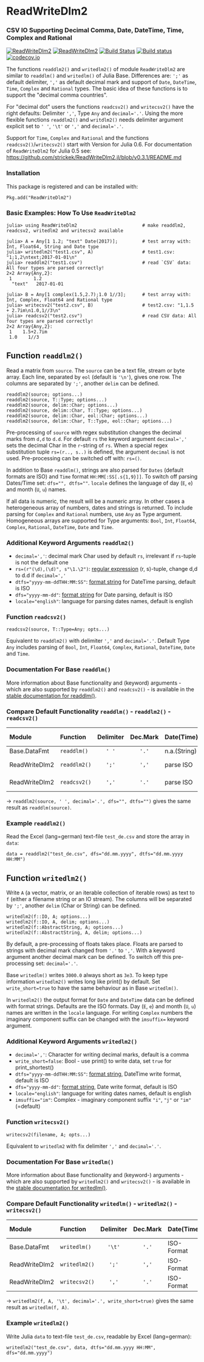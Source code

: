 # ReadWriteDlm2 
### CSV IO Supporting Decimal Comma, Date, DateTime, Time, Complex and Rational
[![ReadWriteDlm2](http://pkg.julialang.org/badges/ReadWriteDlm2_0.5.svg)](http://pkg.julialang.org/?pkg=ReadWriteDlm2) [![ReadWriteDlm2](http://pkg.julialang.org/badges/ReadWriteDlm2_0.6.svg)](http://pkg.julialang.org/?pkg=ReadWriteDlm2) [![Build Status](https://travis-ci.org/strickek/ReadWriteDlm2.jl.svg?branch=master)](https://travis-ci.org/strickek/ReadWriteDlm2.jl)   [![Build status](https://ci.appveyor.com/api/projects/status/ojv8nnuw63kh9yba/branch/master?svg=true)](https://ci.appveyor.com/project/strickek/readwritedlm2-jl/branch/master)  [![codecov.io](http://codecov.io/github/strickek/ReadWriteDlm2.jl/coverage.svg?branch=master)](http://codecov.io/github/strickek/ReadWriteDlm2.jl?branch=master)

The functions `readdlm2()` and `writedlm2()` of module `ReadWriteDlm2` are similar to `readdlm()` and `writedlm()` of Julia Base.  Differences are: `';'` as default delimiter, `','` as default decimal mark and support of `Date`, `DateTime`, `Time`, `Complex` and `Rational` types. The basic idea of these functions is to support the "decimal comma countries". 

For "decimal dot" users the functions `readcsv2()` and `writecsv2()` have the right defaults: Delimiter `','`, Type `Any` and  `decimal='.'`. Using the more flexible functions `readdlm2()` and `writdlm2()` needs delimiter argument explicit set to `' '`, `'\t'` or `','` and `decimal='.'`. 

Support for `Time`, `Complex` and `Rational` and the functions `readcsv2()`/`writecsv2()` start with Version for Julia 0.6.
For documentation of `ReadWriteDlm2` for Julia 0.5 see: https://github.com/strickek/ReadWriteDlm2.jl/blob/v0.3.1/README.md

### Installation
This package is registered and can be installed with:
```
Pkg.add("ReadWriteDlm2")
```

### Basic Examples: How To Use `ReadWriteDlm2`
```
julia> using ReadWriteDlm2                        # make readdlm2, readcsv2, writedlm2 and writecsv2 available

julia> A = Any[1 1.2; "text" Date(2017)];         # test array with: Int, Float64, String and Date type
julia> writedlm2("test1.csv", A)                  # test1.csv: "1;1,2\ntext;2017-01-01\n"
julia> readdlm2("test1.csv")                      # read `CSV` data: All four types are parsed correctly!
2×2 Array{Any,2}:
 1        1.2
  "text"   2017-01-01
  
julia> B = Any[1 complex(1.5,2.7);1.0 1//3];      # test array with: Int, Complex, Float64 and Rational type
julia> writecsv2("test2.csv", B)                  # test2.csv: "1,1.5 + 2.7im\n1.0,1//3\n"
julia> readcsv2("test2.csv")                      # read CSV data: All four types are parsed correctly!
2×2 Array{Any,2}:
 1    1.5+2.7im
 1.0    1//3 
```

## Function `readdlm2()`
Read a matrix from `source`. The `source` can be a text file, stream or byte array. Each line, separated
by `eol` (default is `'\n'`), gives one row. The columns are separated by `';'`, another `delim` can be defined. 

    readdlm2(source; options...)
    readdlm2(source, T::Type; options...)
    readdlm2(source, delim::Char; options...)
    readdlm2(source, delim::Char, T::Type; options...)
    readdlm2(source, delim::Char, eol::Char; options...)
    readdlm2(source, delim::Char, T::Type, eol::Char; options...)

Pre-processing of `source` with regex substitution changes the decimal marks from `d,d` to `d.d`.
For default `rs` the keyword argument `decimal=','` sets the decimal Char in the `r`-string of `rs`.
When a special regex substitution tuple `rs=(r.., s..)` is defined, the argument `decimal` is not used.
Pre-processing can be switched off with: `rs=()`.

In addition to Base `readdlm()`, strings are also parsed for `Dates` (default formats are ISO) and
`Time` format `HH:MM[:SS[.s{1,9}]]`. To switch off parsing Dates/Time set: `dfs="", dtfs=""`.
`locale` defines the language of day (`E`, `e`) and month (`U`, `u`) names.

If all data is numeric, the result will be a numeric array. In other cases
a heterogeneous array of numbers, dates and strings is returned. To include parsing for `Complex` and 
`Rational` numbers, use `Any` as Type argument. Homogeneous arrays are supported for Type arguments:
`Bool`, `Int`, `Float64`, `Complex`, `Rational`, `DateTime`, `Date` and `Time`.

### Additional Keyword Arguments `readdlm2()`
* `decimal=','`: decimal mark Char used by default `rs`, irrelevant if `rs`-tuple is not the default one
* `rs=(r"(\d),(\d)", s"\1.\2")`: [regular expression](http://docs.julialang.org/en/stable/manual/strings/?highlight=regular%20expressions#regular-expressions) (r, s)-tuple, change d,d to d.d if `decimal=','`
* `dtfs="yyyy-mm-ddTHH:MM:SS"`: [format string](http://docs.julialang.org/en/stable/stdlib/dates/#man-date-parsing) for DateTime parsing, default is ISO
* `dfs="yyyy-mm-dd"`: [format string](http://docs.julialang.org/en/stable/stdlib/dates/#man-date-parsing) for Date parsing, default is ISO
* `locale="english"`: language for parsing dates names, default is english

### Function `readcsv2()`

    readcsv2(source, T::Type=Any; opts...)

Equivalent to `readdlm2()` with delimiter `','` and `decimal='.'`. Default Type `Any` includes parsing
of `Bool`, `Int`, `Float64`, `Complex`, `Rational`, `DateTime`, `Date` and `Time`.

### Documentation For Base `readdlm()`
More information about Base functionality and (keyword) arguments - which are also 
supported by `readdlm2()` and `readcsv2()` - is available in the 
[stable documentation for readdlm()](http://docs.julialang.org/en/stable/stdlib/io-network/?highlight=readdlm#Base.readdlm). 

### Compare Default Functionality `readdlm()` - `readdlm2()` - `readcsv2()`
| Module        | Function               | Delimiter  | Dec.Mark  | Date(Time)   | Complex, Rational |
|:------------- |:-----------------------|:----------:|:---------:|:-------------|:------------------|
| Base.DataFmt  | `readdlm()`            | `' '`      | `'.'`     | n.a.(String) | n.a.(String)      |
| ReadWriteDlm2 | `readdlm2()`           | `';'`      | `','`     | parse ISO    | Optional (Type)   |
| ReadWriteDlm2 | `readcsv2()`           | `','`      | `'.'`     | parse ISO    | Default (Type=Any)|

-> `readdlm2(source, ' ', decimal='.', dfs="", dtfs="")` gives the same result as `readdlm(source)`.

### Example `readdlm2()`
Read the Excel (lang=german) text-file `test_de.csv` and store the array in `data`:
```
data = readdlm2("test_de.csv", dfs="dd.mm.yyyy", dtfs="dd.mm.yyyy HH:MM")
```



## Function `writedlm2()`
Write `A` (a vector, matrix, or an iterable collection of iterable rows) as text to `f` 
(either a filename string or an IO stream). The columns will be separated by `';'`,
another `delim` (Char or String) can be defined.

    writedlm2(f::IO, A; options...)
    writedlm2(f::IO, A, delim; options...)
    writedlm2(f::AbstractString, A; options...)
    writedlm2(f::AbstractString, A, delim; options...)

By default, a pre-processing of floats takes place. Floats are parsed to strings
with decimal mark changed from `'.'` to `','`. With a keyword argument
another decimal mark can be defined. To switch off this pre-processing set: `decimal='.'`.

Base `writedlm()` writes `3000.0` always short as `3e3`. To keep type information
`writedlm2()` writes long like print() by default. Set `write_short=true` to have 
the same behaviour as in Base `writedlm()`.

In `writedlm2()` the output format for `Date` and `DateTime` data can be defined with format strings.
Defaults are the ISO formats. Day (`E`, `e`) and month (`U`, `u`) names are written in
the `locale` language. For writing `Complex` numbers the imaginary component suffix can be changed with the
`imsuffix=` keyword argument.

### Additional Keyword Arguments `writedlm2()`
* `decimal=','`: Character for writing decimal marks, default is a comma
* `write_short=false`: Bool - use print() to write data, set `true` for print_shortest()
* `dtfs="yyyy-mm-ddTHH:MM:SS"`: [format string](http://docs.julialang.org/en/stable/stdlib/dates/#man-date-formatting),  DateTime write format, default is ISO
* `dfs="yyyy-mm-dd"`: [format string](http://docs.julialang.org/en/stable/stdlib/dates/#man-date-formatting), Date write format, default is ISO
* `locale="english"`: language for writing dates names, default is english
* `imsuffix="im"`: Complex - imaginary component suffix `"i"`, `"j"` or `"im"`(=default)

### Function `writecsv2()`

    writecsv2(filename, A; opts...)
    
Equivalent to `writedlm2` with fix delimiter `','` and `decimal='.'`. 

### Documentation For Base `writedlm()`
More information about Base functionality and (keyword-) arguments - which are also 
supported by `writedlm2()` and `writecsv2()` - is available in the 
[stable documentation for writedlm()](http://docs.julialang.org/en/stable/stdlib/io-network/?highlight=writedlm#Base.writedlm).

### Compare Default Functionality `writedlm()` - `writedlm2()` - `writecsv2()`
| Module        | Function           | Delimiter | Dec.Mark | Date(Time) | Write Numbers    |
|:------------- |:------------------ |:---------:|:--------:|:---------- |:-----------------|
| Base.DataFmt  | `writedlm()`       | `'\t'`    | `'.'`    | ISO-Format | print_shortest() |
| ReadWriteDlm2 | `writedlm2()`      | `';'`     | `','`    | ISO-Format | like print()     |
| ReadWriteDlm2 | `writecsv2()`      | `','`     | `'.'`    | ISO-Format | like print()     |

-> `writedlm2(f, A, '\t', decimal='.', write_short=true)`  gives the same result as  `writedlm(f, A)`.

### Example `writedlm2()`
Write Julia `data` to text-file `test_de.csv`, readable by Excel (lang=german):
```
writedlm2("test_de.csv", data, dtfs="dd.mm.yyyy HH:MM", dfs="dd.mm.yyyy")
```
